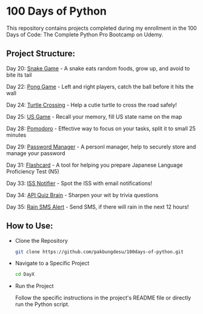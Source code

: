 
<h1>100 Days of Python</h1>

This repository contains projects completed during my enrollment in the 100 Days of Code: The Complete Python Pro Bootcamp on Udemy.


<h2>Project Structure:</h2>

Day 20: [Snake Game](https://github.com/pakbungdesu/100days-of-python/tree/master/Day20) - A snake eats random foods, grow up, and avoid to bite its tail

Day 22: [Pong Game](https://github.com/pakbungdesu/100days-of-python/tree/master/Day22) - Left and right players, catch the ball before it hits the wall

Day 24: [Turtle Crossing](https://github.com/pakbungdesu/100days-of-python/tree/master/Day24) - Help a cutie turtle to cross the road safely!

Day 25: [US Game](https://github.com/pakbungdesu/100days-of-python/tree/master/Day25) - Recall your memory, fill US state name on the map

Day 28: [Pomodoro](https://github.com/pakbungdesu/100days-of-python/tree/master/Day28) - Effective way to focus on your tasks, split it to small 25 minutes

Day 29: [Password Manager](https://github.com/pakbungdesu/100days-of-python/tree/master/Day29) - A personl manager, help to securely store and manage your password

Day 31: [Flashcard](https://github.com/pakbungdesu/100days-of-python/tree/master/Day31) - A tool for helping you prepare Japanese Language Proficiency Test (N5)

Day 33: [ISS Notifier](https://github.com/pakbungdesu/100days-of-python/tree/master/Day33) - Spot the ISS with email notifications!

Day 34: [API Quiz Brain](https://github.com/pakbungdesu/100days-of-python/tree/master/Day34) - Sharpen your wit by trivia questions

Day 35: [Rain SMS Alert](https://github.com/pakbungdesu/100days-of-python/tree/master/Day35) - Send SMS, if there will rain in the next 12 hours!


<h2>How to Use:</h2>

- Clone the Repository
  
  ```Bash
  git clone https://github.com/pakbungdesu/100days-of-python.git
  ```

- Navigate to a Specific Project
  ```Bash
  cd DayX
  ```

- Run the Project
  
  Follow the specific instructions in the project's README file or directly run the Python script.
  

